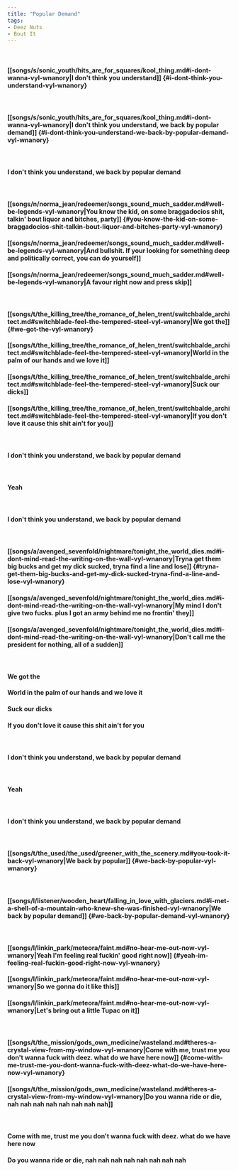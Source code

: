 ```yaml
---
title: "Popular Demand"
tags:
- Deez Nuts
- Bout It
---
```

&nbsp;
#### [[songs/s/sonic_youth/hits_are_for_squares/kool_thing.md#i-dont-wanna-vyl-wnanory|I don't think you understand]] {#i-dont-think-you-understand-vyl-wnanory}
&nbsp;
#### [[songs/s/sonic_youth/hits_are_for_squares/kool_thing.md#i-dont-wanna-vyl-wnanory|I don't think you understand, we back by popular demand]] {#i-dont-think-you-understand-we-back-by-popular-demand-vyl-wnanory}
&nbsp;
#### I don't think you understand, we back by popular demand
&nbsp;
#### [[songs/n/norma_jean/redeemer/songs_sound_much_sadder.md#well-be-legends-vyl-wnanory|You know the kid, on some braggadocios shit, talkin' bout liquor and bitches, party]] {#you-know-the-kid-on-some-braggadocios-shit-talkin-bout-liquor-and-bitches-party-vyl-wnanory}
#### [[songs/n/norma_jean/redeemer/songs_sound_much_sadder.md#well-be-legends-vyl-wnanory|And bullshit. If your looking for something deep and politically correct, you can do yourself]]
#### [[songs/n/norma_jean/redeemer/songs_sound_much_sadder.md#well-be-legends-vyl-wnanory|A favour right now and press skip]]
&nbsp;
#### [[songs/t/the_killing_tree/the_romance_of_helen_trent/switchbalde_architect.md#switchblade-feel-the-tempered-steel-vyl-wnanory|We got the]] {#we-got-the-vyl-wnanory}
#### [[songs/t/the_killing_tree/the_romance_of_helen_trent/switchbalde_architect.md#switchblade-feel-the-tempered-steel-vyl-wnanory|World in the palm of our hands and we love it]]
#### [[songs/t/the_killing_tree/the_romance_of_helen_trent/switchbalde_architect.md#switchblade-feel-the-tempered-steel-vyl-wnanory|Suck our dicks]]
#### [[songs/t/the_killing_tree/the_romance_of_helen_trent/switchbalde_architect.md#switchblade-feel-the-tempered-steel-vyl-wnanory|If you don't love it cause this shit ain't for you]]
&nbsp;
#### I don't think you understand, we back by popular demand
&nbsp;
#### Yeah
&nbsp;
#### I don't think you understand, we back by popular demand
&nbsp;
#### [[songs/a/avenged_sevenfold/nightmare/tonight_the_world_dies.md#i-dont-mind-read-the-writing-on-the-wall-vyl-wnanory|Tryna get them big bucks and get my dick sucked, tryna find a line and lose]] {#tryna-get-them-big-bucks-and-get-my-dick-sucked-tryna-find-a-line-and-lose-vyl-wnanory}
#### [[songs/a/avenged_sevenfold/nightmare/tonight_the_world_dies.md#i-dont-mind-read-the-writing-on-the-wall-vyl-wnanory|My mind I don't give two fucks. plus I got an army behind me no frontin' they]]
#### [[songs/a/avenged_sevenfold/nightmare/tonight_the_world_dies.md#i-dont-mind-read-the-writing-on-the-wall-vyl-wnanory|Don't call me the president for nothing, all of a sudden]]
&nbsp;
#### We got the
#### World in the palm of our hands and we love it
#### Suck our dicks
#### If you don't love it cause this shit ain't for you
&nbsp;
#### I don't think you understand, we back by popular demand
&nbsp;
#### Yeah
&nbsp;
#### I don't think you understand, we back by popular demand
&nbsp;
#### [[songs/t/the_used/the_used/greener_with_the_scenery.md#you-took-it-back-vyl-wnanory|We back by popular]] {#we-back-by-popular-vyl-wnanory}
&nbsp;
#### [[songs/l/listener/wooden_heart/falling_in_love_with_glaciers.md#i-met-a-shell-of-a-mountain-who-knew-she-was-finished-vyl-wnanory|We back by popular demand]] {#we-back-by-popular-demand-vyl-wnanory}
&nbsp;
#### [[songs/l/linkin_park/meteora/faint.md#no-hear-me-out-now-vyl-wnanory|Yeah I'm feeling real fuckin' good right now]] {#yeah-im-feeling-real-fuckin-good-right-now-vyl-wnanory}
#### [[songs/l/linkin_park/meteora/faint.md#no-hear-me-out-now-vyl-wnanory|So we gonna do it like this]]
#### [[songs/l/linkin_park/meteora/faint.md#no-hear-me-out-now-vyl-wnanory|Let's bring out a little Tupac on it]]
&nbsp;
#### [[songs/t/the_mission/gods_own_medicine/wasteland.md#theres-a-crystal-view-from-my-window-vyl-wnanory|Come with me, trust me you don't wanna fuck with deez. what do we have here now]] {#come-with-me-trust-me-you-dont-wanna-fuck-with-deez-what-do-we-have-here-now-vyl-wnanory}
#### [[songs/t/the_mission/gods_own_medicine/wasteland.md#theres-a-crystal-view-from-my-window-vyl-wnanory|Do you wanna ride or die, nah nah nah nah nah nah nah nah]]
&nbsp;
#### Come with me, trust me you don't wanna fuck with deez. what do we have here now
#### Do you wanna ride or die, nah nah nah nah nah nah nah nah
